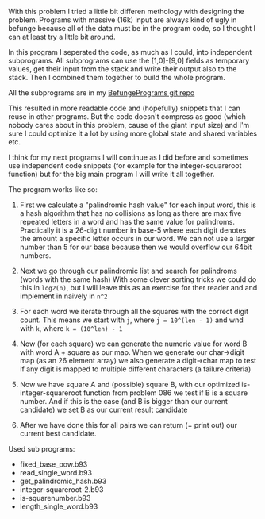 With this problem I tried a little bit differen methology with designing the problem.
Programs with massive (16k) input are always kind of ugly in befunge because 
all of the data must be in the program code, so I thought I can at least try a little bit around.

In this program I seperated the code, as much as I could, into independent subprograms.
All subprograms can use the [1,0]-[9,0] fields as temporary values, get their input 
from the stack and write their output also to the stack.
Then I combined them together to build the whole program.

All the subprograms are in my [BefungePrograms git repo](https://gogs.mikescher.com/gitmirror/BefungePrograms)

This resulted in more readable code and (hopefully) snippets that I can reuse in other programs.
But the code doesn't compress as good (which nobody cares about in this problem, cause of the giant input size)
and I'm sure I could optimize it a lot by using more global state and shared variables etc.

I think for my next programs I will continue as I did before and sometimes use independent code snippets
(for example for the integer-squareroot function) but for the big main program I will write it all together.

The program works like so:

1. First we calculate a "palindromic hash value" for each input word, this is a hash algorithm that 
   has no collisions as long as there are max five repeated letters in a word and has the same value for 
   palindroms.
   Practically it is a 26-digit number in base-5 where each digit denotes the amount a specific letter occurs in our word.
   We can not use a larger number than 5 for our base because then we would overflow our 64bit numbers.
   
2. Next we go through our palindromic list and search for palindroms (words with the same hash)
   With some clever sorting tricks we could do this in `log2(n)`, but I will leave this as an 
   exercise for ther reader and and implement in naively in `n^2`

3. For each word we iterate through all the squares with the correct digit count.
   This means we start with `j`, where `j = 10^(len - 1)` and wnd with `k`, where `k = (10^len) - 1`
   
4. Now (for each square) we can generate the numeric value for word B with word A + square as our map.
   When we generate our char->digit map (as an 26 element array) we also generate a digit->char map 
   to test if any digit is mapped to multiple different characters (a failure criteria)
   
5. Now we have square A and (possible) square B, with our optimized is-integer-squareroot function from problem 086 
   we test if B is a square number. And if this is the case (and B is bigger than our current candidate) we set B
   as our current result candidate
   
6. After we have done this for all pairs we can return (= print out) our current best candidate.


Used sub programs:
 - fixed_base_pow.b93
 - read_single_word.b93
 - get_palindromic_hash.b93
 - integer-squareroot-2.b93
 - is-squarenumber.b93
 - length_single_word.b93